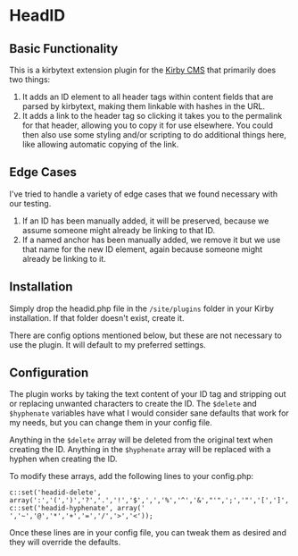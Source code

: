 # HeadID

## Basic Functionality

This is a kirbytext extension plugin for the [Kirby CMS](https://getkirby.com) that primarily does two things:

1. It adds an ID element to all header tags within content fields that are parsed by kirbytext, making them linkable with hashes in the URL.
2. It adds a link to the header tag so clicking it takes you to the permalink for that header, allowing you to copy it for use elsewhere. You could then also use some styling and/or scripting to do additional things here, like allowing automatic copying of the link.

## Edge Cases

I've tried to handle a variety of edge cases that we found necessary with our testing.

1. If an ID has been manually added, it will be preserved, because we assume someone might already be linking to that ID.
2. If a named anchor has been manually added, we remove it but we use that name for the new ID element, again because someone might already be linking to it.

## Installation

Simply drop the headid.php file in the `/site/plugins` folder in your Kirby installation. If that folder doesn't exist, create it.

There are config options mentioned below, but these are not necessary to use the plugin. It will default to my preferred settings.

## Configuration

The plugin works by taking the text content of your ID tag and stripping out or replacing unwanted characters to create the ID. The `$delete` and `$hyphenate` variables have what I would consider sane defaults that work for my needs, but you can change them in your config file.

Anything in the `$delete` array will be deleted from the original text when creating the ID. Anything in the `$hyphenate` array will be replaced with a hyphen when creating the ID.

To modify these arrays, add the following lines to your config.php:

```
c::set('headid-delete', array(':','(',')','?','.','!','$',',','%','^','&',"'",';','"','[',']','{','}','|','`','#'));
c::set('headid-hyphenate', array(' ','~','@','*','+','=','/','>','<'));
```

Once these lines are in your config file, you can tweak them as desired and they will override the defaults.
